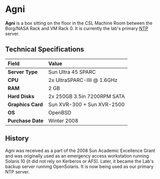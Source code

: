# Agni

**Agni** is a box sitting on the floor in the CSL Machine Room between the Borg/NASA Rack and VM Rack 0. It is currently the lab's primary [NTP](../../technologies/networking/ntp.md) server.

## Technical Specifications

| Field | Value |
| :--- | :--- |
| **Server Type** | Sun Ultra 45 SPARC |
| **CPU** | 2x UltraSPARC-IIIi @ 1.6GHz |
| **RAM** | 2 GB |
| **Hard Disks** | 2x 250GB 3.5in 7200RPM SATA |
| **Graphics Card** | Sun XVR-300 + Sun XVR-2500 |
| **OS** | OpenBSD |
| **Purchase Date** | Winter 2008 |

## History

Agni was received as a part of the 2008 Sun Academic Excellence Grant and was originally used as an emergency access workstation running Solaris 10 \(it did not rely on Kerberos or AFS\). Later, it became the Lab's backup server running OpenSolaris. It is now being used as our primary NTP server.

